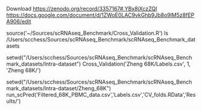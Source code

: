 Download https://zenodo.org/record/3357167#.YBx8jXczZQI
https://docs.google.com/document/d/1ZWoE0LAC9vkGhb9Jb8o9lM5z8fEPA906/edit

source('~/Sources/scRNAseq_Benchmark/Cross_Validation.R')
ls /Users/scchess/Sources/scRNAseq_Benchmark/scRNAseq_Benchmark_datasets

setwd("/Users/scchess/Sources/scRNAseq_Benchmark/scRNAseq_Benchmark_datasets/Intra-dataset")
Cross_Validation('Zheng 68K/Labels.csv', 1, 'Zheng 68K/')

setwd("/Users/scchess/Sources/scRNAseq_Benchmark/scRNAseq_Benchmark_datasets/Intra-dataset/Zheng_68K")
run_scPred('Filtered_68K_PBMC_data.csv','Labels.csv','CV_folds.RData','Results/')



